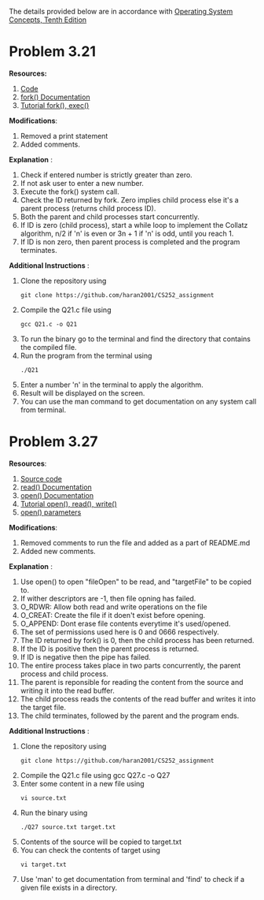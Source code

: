 The details provided below are in accordance with  [Operating System Concepts, Tenth Edition](https://codex.cs.yale.edu/avi/os-book/OS10/index.html)

# Problem 3.21

**Resources:**
1. [Code](https://github.com/SeanStaz/theCollatzConjecture.c)
2. [fork() Documentation](https://man7.org/linux/man-pages/man2/fork.2.html) 
3. [Tutorial fork(), exec()](https://www.youtube.com/watch?v=IFEFVXvjiHY)


**Modifications**:
1. Removed a print statement
2. Added comments.

 **Explanation** :
 1. Check if entered number is strictly greater than zero.
 2. If not ask user to enter a new number.
 3. Execute the fork() system call. 
 4. Check the ID returned by fork. Zero implies child process else it's a parent process (returns child process ID).
 5. Both the parent and child processes start concurrently.
 5. If ID is zero (child process), start a while loop to implement the Collatz algorithm, n/2 if 'n' is even or 3n + 1 if 'n' is odd, until you reach 1.
 6. If ID is non zero, then parent process is completed and the program terminates.

 **Additional Instructions** :
1. Clone the repository using 
    ```
    git clone https://github.com/haran2001/CS252_assignment
    ```
2. Compile the Q21.c file using 
    ```
    gcc Q21.c -o Q21
    ```
3. To run the binary go to the terminal and find the directory that contains the compiled file. 
4. Run the program from the terminal using
    ```
    ./Q21
    ```
5. Enter a number 'n' in the terminal to apply the algorithm.
6. Result will be displayed on the screen.
6. You can use the man command to get documentation on any system call from terminal.

# Problem 3.27

**Resources**: 
1. [Source code](https://github.com/manojkmeena/OS-Project) 
2. [read() Documentation](https://man7.org/linux/man-pages/man2/read.2.html)
3. [open() Documentation](https://man7.org/linux/man-pages/man2/open.2.html)
4. [Tutorial open(), read(), write()](https://www.youtube.com/watch?v=dP3N8g7h8gY)
5. [open() parameters](https://stackoverflow.com/questions/2245193/why-does-open-create-my-file-with-the-wrong-permissions )

**Modifications**:
1. Removed comments to run the file and added as a part of README.md
2. Added new comments.

**Explanation** :
1. Use open() to open "fileOpen" to be read, and "targetFile" to be copied to.
2. If wither descriptors are -1, then file opning has failed.
3. O_RDWR: Allow both read and write operations on the file
4. O_CREAT: Create the file if it doen't exist before opening.
5. O_APPEND: Dont erase file contents everytime it's used/opened.
6. The set of permissions used here is 0 and 0666 respectively.
7. The ID returned by fork() is 0, then the child process has been returned.
8. If the ID is positive then the parent process is returned.
9. If ID is negative then the pipe has failed.
10. The entire process takes place in two parts concurrently, the parent process and child process.
11. The parent is reponsible for reading the content from the source and writing it into the read buffer.
12. The child process reads the contents of the read buffer and writes it into the target file.
13. The child terminates, followed by the parent and the program ends.  

**Additional Instructions** :
1. Clone the repository using 
    ```
    git clone https://github.com/haran2001/CS252_assignment
    ```
2. Compile the Q21.c file using gcc Q27.c -o Q27
3. Enter some content in a new file using
    ```
    vi source.txt
    ```
4. Run the binary using
    ```
    ./Q27 source.txt target.txt
    ```
5. Contents of the source will be copied to target.txt
6. You can check the contents of target using
    ```
    vi target.txt
    ```
5. Use 'man' to get documentation from terminal and 'find' to check if a given file exists in a directory.